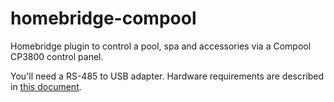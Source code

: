 # homebridge-compool

Homebridge plugin to control a pool, spa and accessories via a Compool CP3800 control panel.

You'll need a RS-485 to USB adapter. Hardware requirements are described in [this document](https://carlstrom.com/pool/compool/protocol.txt).
